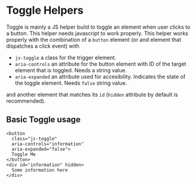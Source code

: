 # Toggle Helpers
Toggle is mainly a JS helper build to toggle an element when user clicks to a button.
This helper needs javascript to work properly.
This helper works properly with the combination of a `button` element (or and element that dispatches a click event) with

+ `js-toggle` a class for the trigger element.
+ `aria-controls` an attribute for the button element with ID of the target element that is toggled. Needs a string value.
+ `aria-expanded` an attribute used for accesibility. Indicates the state of the toggle element. Needs `false` string value.

and another element that matches its `id` (`hidden` attribute by default is recommended).

## Basic Toggle usage
```
<button
  class="js-toggle"
  aria-controls="information"
  aria-expanded="false">
  Toggle Me
</button>
<div id="information" hidden>
  Some information here
</div>
```
